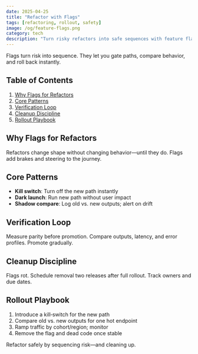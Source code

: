```yaml
---
date: 2025-04-25
title: "Refactor with Flags"
tags: [refactoring, rollout, safety]
image: /og/feature-flags.png
category: tech
description: "Turn risky refactors into safe sequences with feature flags. Gate, compare, roll back—then clean up fast."
---
```


Flags turn risk into sequence. They let you gate paths, compare behavior, and roll back instantly.

## Table of Contents

1. [Why Flags for Refactors](#why-flags-for-refactors)
2. [Core Patterns](#core-patterns)
3. [Verification Loop](#verification-loop)
4. [Cleanup Discipline](#cleanup-discipline)
5. [Rollout Playbook](#rollout-playbook)

## Why Flags for Refactors

Refactors change shape without changing behavior—until they do. Flags add brakes and steering to the journey.

## Core Patterns

- **Kill switch**: Turn off the new path instantly
- **Dark launch**: Run new path without user impact
- **Shadow compare**: Log old vs. new outputs; alert on drift

## Verification Loop

Measure parity before promotion. Compare outputs, latency, and error profiles. Promote gradually.

## Cleanup Discipline

Flags rot. Schedule removal two releases after full rollout. Track owners and due dates.

## Rollout Playbook

1. Introduce a kill‑switch for the new path
2. Compare old vs. new outputs for one hot endpoint
3. Ramp traffic by cohort/region; monitor
4. Remove the flag and dead code once stable

Refactor safely by sequencing risk—and cleaning up.